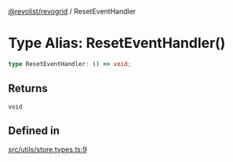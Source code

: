[@revolist/revogrid](README.md) / ResetEventHandler

# Type Alias: ResetEventHandler()

```ts
type ResetEventHandler: () => void;
```

## Returns

`void`

## Defined in

[src/utils/store.types.ts:9](https://github.com/revolist/revogrid/blob/2d9504ecff6b493d547df979b2259be6b639351c/src/utils/store.types.ts#L9)
